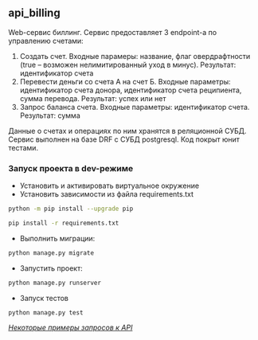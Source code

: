 ## api_billing

Web-сервис биллинг. Сервис предоставляет 3 endpoint-а по управлению счетами:

1. Создать счет. Входные парамеры: название, флаг овердрафтности (true – 
возможен нелимитированный уход в минус). Результат: идентификатор счета
2. Перевести деньги со счета А на счет Б. Входные параметры: идентификатор 
счета донора, идентификатор счета реципиента, сумма перевода. Результат: 
успех или нет
3. Запрос баланса счета. Входные параметры: идентификатор счета. Результат: 
сумма

Данные о счетах и операциях по ним хранятся в реляционной СУБД.
Сервис выполнен на базе DRF с СУБД postgresql.
Код покрыт юнит тестами.

### Запуск проекта в dev-режиме

- Установить и активировать виртуальное окружение
- Установить зависимости из файла requirements.txt

```bash
python -m pip install --upgrade pip
```
```bash
pip install -r requirements.txt
``` 

- Выполнить миграции:

```bash
python manage.py migrate
```

- Запустить проект:

```bash
python manage.py runserver
```

- Запуск тестов
```bash
python manage.py test
```


[*Некоторые примеры запросов к API*](API.md)